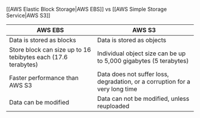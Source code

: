 [[AWS Elastic Block Storage|AWS EBS]] vs [[AWS Simple Storage Service|AWS S3]]

| AWS EBS                                                       | AWS S3                                                                       |
| ------------------------------------------------------------- | ---------------------------------------------------------------------------- |
| Data is stored as blocks                                      | Data is stored as objects                                                    |
| Store block can size up to 16 tebibytes each (17.6 terabytes) | Individual object size can be up to 5,000 gigabytes (5 terabytes)            |
| Faster performance than AWS S3                                | Data does not suffer loss, degradation, or a corruption for a very long time |
| Data can be modified                                          | Data can not be modified, unless reuploaded                                  |
